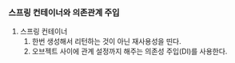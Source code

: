 ### 스프링 컨테이너와 의존관계 주입
1. 스프링 컨테이너
   1. 한번 생성해서 리턴하는 것이 아닌 재사용성을 띤다.
   2. 오브젝트 사이에 관계 설정까지 해주는 의존성 주입(DI)를 사용한다.